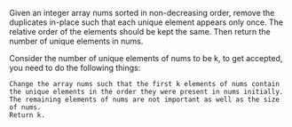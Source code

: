 Given an integer array nums sorted in non-decreasing order, remove the duplicates in-place such that each unique element appears only once. 
The relative order of the elements should be kept the same. Then return the number of unique elements in nums.

Consider the number of unique elements of nums to be k, to get accepted, you need to do the following things:

    Change the array nums such that the first k elements of nums contain the unique elements in the order they were present in nums initially. 
    The remaining elements of nums are not important as well as the size of nums.
    Return k.
